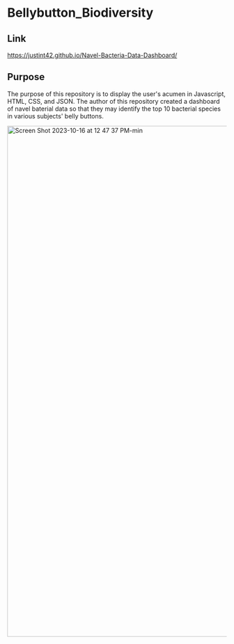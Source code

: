 # Bellybutton_Biodiversity

## Link

https://justint42.github.io/Navel-Bacteria-Data-Dashboard/

## Purpose 

The purpose of this repository is to display the user's acumen in Javascript, HTML, CSS, and JSON. The author of this repository created a dashboard of navel baterial data so that they may identify the top 10 bacterial species in various subjects' belly buttons.

<img width="1174" alt="Screen Shot 2023-10-16 at 12 47 37 PM-min" src="https://github.com/justint42/Navel-Bacteria-Data-Dashboard/assets/106895220/a73b63b4-6f42-4811-8275-c0a2b924a448">

